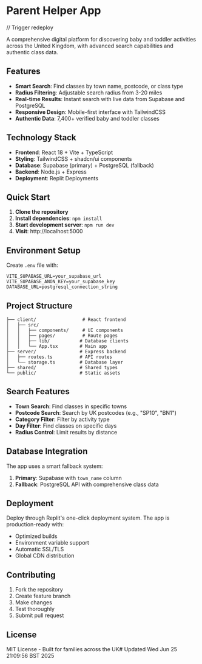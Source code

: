 # Parent Helper App

// Trigger redeploy

A comprehensive digital platform for discovering baby and toddler activities across the United Kingdom, with advanced search capabilities and authentic class data.

## Features

- **Smart Search**: Find classes by town name, postcode, or class type
- **Radius Filtering**: Adjustable search radius from 3-20 miles
- **Real-time Results**: Instant search with live data from Supabase and PostgreSQL
- **Responsive Design**: Mobile-first interface with TailwindCSS
- **Authentic Data**: 7,400+ verified baby and toddler classes

## Technology Stack

- **Frontend**: React 18 + Vite + TypeScript
- **Styling**: TailwindCSS + shadcn/ui components
- **Database**: Supabase (primary) + PostgreSQL (fallback)
- **Backend**: Node.js + Express
- **Deployment**: Replit Deployments

## Quick Start

1. **Clone the repository**
2. **Install dependencies**: `npm install`
3. **Start development server**: `npm run dev`
4. **Visit**: http://localhost:5000

## Environment Setup

Create `.env` file with:
```
VITE_SUPABASE_URL=your_supabase_url
VITE_SUPABASE_ANON_KEY=your_supabase_key
DATABASE_URL=postgresql_connection_string
```

## Project Structure

```
├── client/                 # React frontend
│   ├── src/
│   │   ├── components/     # UI components
│   │   ├── pages/          # Route pages
│   │   ├── lib/           # Database clients
│   │   └── App.tsx        # Main app
├── server/                # Express backend
│   ├── routes.ts          # API routes
│   └── storage.ts         # Database layer
├── shared/                # Shared types
└── public/                # Static assets
```

## Search Features

- **Town Search**: Find classes in specific towns
- **Postcode Search**: Search by UK postcodes (e.g., "SP10", "BN1")
- **Category Filter**: Filter by activity type
- **Day Filter**: Find classes on specific days
- **Radius Control**: Limit results by distance

## Database Integration

The app uses a smart fallback system:
1. **Primary**: Supabase with `town_name` column
2. **Fallback**: PostgreSQL API with comprehensive class data

## Deployment

Deploy through Replit's one-click deployment system. The app is production-ready with:
- Optimized builds
- Environment variable support
- Automatic SSL/TLS
- Global CDN distribution

## Contributing

1. Fork the repository
2. Create feature branch
3. Make changes
4. Test thoroughly
5. Submit pull request

## License

MIT License - Built for families across the UK# Updated Wed Jun 25 21:09:56 BST 2025
